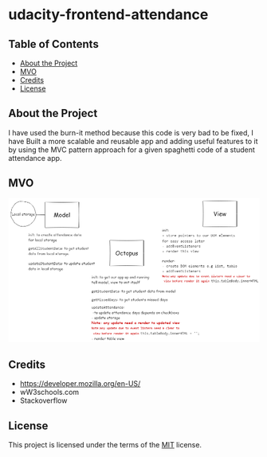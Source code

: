 udacity-frontend-attendance
===========================

## Table of Contents

* [About the Project](#about-the-project)
* [MVO](#mvo)
* [Credits](#credits)
* [License](#license)

## About the Project

I have used the burn-it method because this code is very bad to be fixed, I have Built a more scalable and reusable app and adding useful features to it by using the MVC pattern approach for a given spaghetti code of a student attendance app.

## MVO

![alt MVO](https://raw.githubusercontent.com/sarah27h/ud989-school-attendance/mvo/MVO.png)

## Credits

- https://developer.mozilla.org/en-US/
- wW3schools.com
- Stackoverflow

## License

This project is licensed under the terms of the <a href="https://choosealicense.com/licenses/mit/" rel="nofollow">MIT</a> license.

